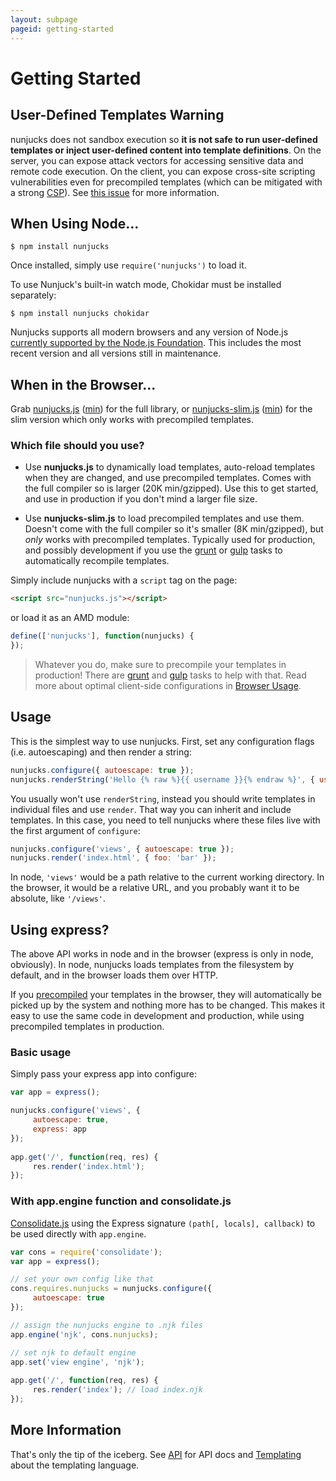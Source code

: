```yaml
---
layout: subpage
pageid: getting-started
---
```


# Getting Started

## User-Defined Templates Warning

  nunjucks does not sandbox execution so **it is not safe to run
  user-defined templates or inject user-defined content into template
  definitions**. On the server, you can expose attack vectors for
  accessing sensitive data and remote code execution. On the client,
  you can expose cross-site scripting vulnerabilities even for
  precompiled templates (which can be mitigated with a strong
  [CSP](https://developer.mozilla.org/en-US/docs/Web/HTTP/Headers/Content-Security-Policy)). See
  [this issue](https://github.com/mozilla/nunjucks-docs/issues/17) for
  more information.

## When Using Node...

```
$ npm install nunjucks
```

Once installed, simply use `require('nunjucks')` to load it.

To use Nunjuck's built-in watch mode, Chokidar must be installed separately:

```
$ npm install nunjucks chokidar
```

Nunjucks supports all modern browsers and any version of Node.js
[currently supported by the Node.js Foundation](https://github.com/nodejs/Release#release-schedule1).
This includes the most recent version and all versions still in maintenance.

## When in the Browser...

Grab [nunjucks.js](files/nunjucks.js) ([min](files/nunjucks.min.js)) for the full library, or
[nunjucks-slim.js](files/nunjucks-slim.js) ([min](files/nunjucks-slim.min.js)) for the slim version
which only works with precompiled templates.

### Which file should you use?

* Use **nunjucks.js** to dynamically load templates, auto-reload
  templates when they are changed, and use precompiled templates.
  Comes with the full compiler so is larger (20K min/gzipped). Use
  this to get started, and use in production if you don't mind a
  larger file size.

* Use **nunjucks-slim.js** to load precompiled templates and use them. Doesn't
  come with the full compiler so it's smaller (8K min/gzipped), but *only* works with
  precompiled templates. Typically used for production, and possibly
  development if you use the [grunt](https://github.com/jlongster/grunt-nunjucks) or [gulp](https://github.com/sindresorhus/gulp-nunjucks) tasks to automatically recompile templates.

Simply include nunjucks with a `script` tag on the page:

```html
<script src="nunjucks.js"></script>
```

or load it as an AMD module:

```js
define(['nunjucks'], function(nunjucks) {
});
```

> Whatever you do, make sure to precompile your templates in
> production! There are [grunt](https://github.com/jlongster/grunt-nunjucks)
> and [gulp](https://github.com/sindresorhus/gulp-nunjucks) tasks to help with
> that. Read more about optimal client-side configurations in [Browser
> Usage](api.html#browser-usage).

## Usage

This is the simplest way to use nunjucks. First, set any configuration
flags (i.e. autoescaping) and then render a string:

```js
nunjucks.configure({ autoescape: true });
nunjucks.renderString('Hello {% raw %}{{ username }}{% endraw %}', { username: 'James' });
```

You usually won't use `renderString`, instead you should write
templates in individual files and use `render`. That way you can
inherit and include templates. In this case, you need to tell nunjucks
where these files live with the first argument of `configure`:

```js
nunjucks.configure('views', { autoescape: true });
nunjucks.render('index.html', { foo: 'bar' });
```

In node, `'views'` would be a path relative to the current working
directory. In the browser, it would be a relative URL, and you
probably want it to be absolute, like `'/views'`.


## Using express?

The above API works in node and in the browser (express is only in
node, obviously). In node, nunjucks loads templates from the
filesystem by default, and in the browser loads them over HTTP.

If you [precompiled](api.html#precompiling) your templates in the browser, they will
automatically be picked up by the system and nothing more has
to be changed. This makes it easy to use the same code in
development and production, while using precompiled templates in
production.

### Basic usage

Simply pass your express app into configure:

```js
var app = express();

nunjucks.configure('views', {
     autoescape: true,
     express: app
});
 
app.get('/', function(req, res) {
     res.render('index.html');
});
```

### With app.engine function and consolidate.js


[Consolidate.js](https://github.com/tj/consolidate.js) using the
Express signature `(path[, locals], callback)` to be used directly
with `app.engine`.


```js
var cons = require('consolidate');
var app = express();

// set your own config like that
cons.requires.nunjucks = nunjucks.configure({
     autoescape: true
});

// assign the nunjucks engine to .njk files
app.engine('njk', cons.nunjucks);

// set njk to default engine
app.set('view engine', 'njk');
 
app.get('/', function(req, res) {
     res.render('index'); // load index.njk
});
```


## More Information

That's only the tip of the iceberg. See [API](api.html) for API docs
and [Templating](templating.html) about the templating language.
